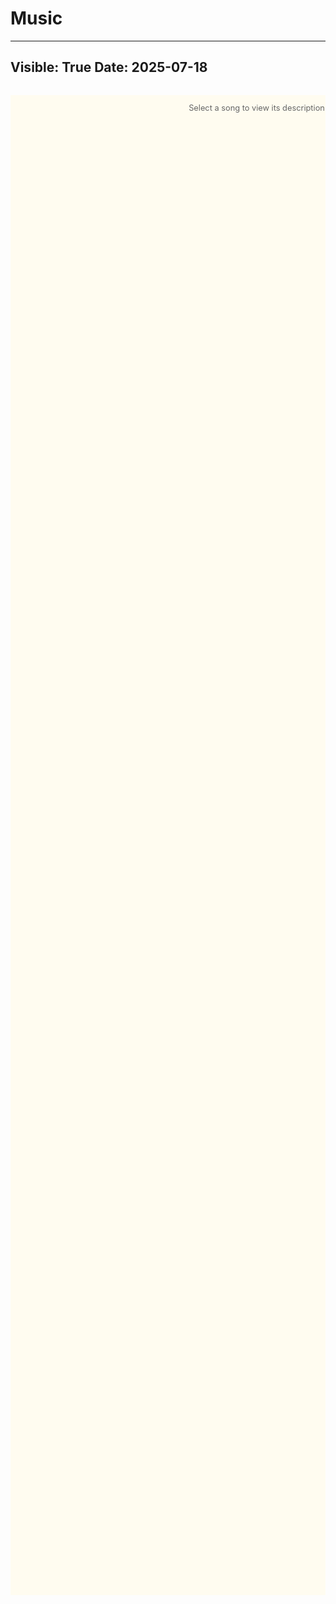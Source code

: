 # Music

---
Visible: True
Date: 2025-07-18
---

<!-- Mobile version -->
<div id="mobile-content" style="display: none;">
    <h1>Transluce</h1>
    <p>She only knows (starflyer 59)<br>
    jeans (2 hollis)<br>
    si tu m'aimes demain (lliona)<br></p>

    <h1>Boston</h1>

    <h2>May</h2>
    <p>smithereens (boyish)<br>
    rap snitch knishes (mf doom)<br></p>

    <h2>April</h2>
    <p>Want to love - just raw (aloboi)<br>
    i come with mud (men i trust)<br>
    flesh without blood (grimes)<br>
    glistening (flipturn)<br>
    夏夜最後的浪漫 (default)<br></p>

    <h1>MATS</h1>

    <h2>Feb, March</h2>
    <p>bamboleo (gipsy kings)<br>
    B.O.R (birth of rap) (lil b)<br>
    space boy (Manny laurenko, LUCKI)<br></p>

    <h2>Jan</h2>
    <p>L$D (A$AP rocky)<br>
    velvet ring (big thief)<br>
    wild blue (john mayer)<br>
    踊り子 (vaundy)<br></p>

    <h1>Sophomore Fall</h1>
    <p>ma meillure ennemie (stromae, pomme, Arcane)<br>
    west savannah (isaiah rashad, SZA)<br>
    (laufey)<br></p>

    <h1>Summer 2024</h1>

    <h2>July</h2>
    <p>no one noticed (the marias)<br>
    do ya think im sexy? (rod stewart)<br>
    casual (chappel roan)<br></p>

    <h2>June</h2>
    <p>unlock it (Abra, playboy carti, boys noize)<br>
    marked till death (meat computer)<br>
    i luv it (camila cabello, playboy carti)<br></p>

    <h2>May</h2>
    <p>end of the beginning (djo)<br>
    love lost (mac miller, the temper trap)<br>
    A$AP forever (feat. moby) (A$AP Rocky, moby)<br>
    everything is romantic (charlie xcx)<br></p>

    <h2>April</h2>
    <p>vete (kevin kaarl)<br>
    over the moon (the marias)<br></p>

    <h1>Freshman Spring (London)</h1>

    <h2>March, April</h2>
    <p>know my name (snow strippers)<br>
    you and i (lucidbeatz, emilia ali)<br>
    i like the way you kiss me (artemas)<br>
    oblivion (grimes)<br>
    kerosene (crystal castles)<br></p>

    <h2>April</h2>
    <p>intro (end of the world)<br></p>

    <h2>Jan, Feb</h2>
    <p>dolomeals (medhane)<br>
    johnny p's caddy (benny the butcher, J.cole)<br>
    daughters (john mayer)<br>
    sunrise (norah jones)<br></p>

    <h1>Freshman Fall</h1>

    <h2>December</h2>
    <p>godlight (noah kahan)<br>
    from eden (hozier)<br></p>

    <h2>Sept, Oct, Nov</h2>
    <p>organon (men i trust)<br>
    lifelong song (men i trust)<br>
    can you hear the music (ludwig goransson)<br>
    paris, texas (lana del rey, SYML)<br>
    west coast (lana del rey)<br>
    say yes to heaven (lana del rey)<br></p>

    <h1>Summer 2023</h1>
    <p>manana (tainy, young miko, the marias)<br>
    tommy hanks (jakey)<br></p>

    <h1>Senior Spring</h1>

    <h2>Part 2</h2>
    <p>i wonder (kanye west)<br>
    nonviolent communication (metro boomin)<br>
    flashing lights (kanye)<br></p>

    <h2>Part 1</h2>
    <p>you wouldn't know (zac crook)<br></p>

    <h1>Senior Winter</h1>
    <p>that nicotine (ava beathard)<br>
    superstar (boyish)<br>
    i got it (masho)<br></p>

    <h1>Summer 2022</h1>
    <p>uneasy (metronomy, spill tab)<br>
    temple of the dragon (adam brian paul)<br></p>

    <h1>Junior Year</h1>
    <p>lovely day (bill withers)<br>
    split (88rising, niki)<br></p>

    <h1>Summer 2021 (Lifeguarding)</h1>
    <p>beach bunny (cloud 9)<br>
    brazil (declan mckenna)<br>
    freaks (surf curse)<br>
    karma (sarah kinsley)<br></p>

    <h1>Late COVID</h1>
    <p>hip (Mamamoo)<br>
    bad girl (wooah)<br></p>

    <h1>Freshman Year</h1>
    <p>the louvre (lorde)<br>
    righteous (juice wrld)<br>
    ribs (lorde)<br>
    drunk (keshi)<br>
    skeletons (keshi)<br>
    lowkey (niki)<br></p>
</div>

<!-- Desktop version -->
<div id="desktop-content">
    <div id="music-container">
        <div id="song-list">
            <!-- Songs will be populated -->
        </div>
        <div id="description-panel">
            <div id="description-content">
                <p>Select a song to view its description</p>
            </div>
        </div>
    </div>
</div>

<style>
#music-container {
    display: flex;
    gap: 4rem;
    height: 60vh;
    margin: 2rem 0;
    font-family: Inter, -apple-system, BlinkMacSystemFont, 'Segoe UI', sans-serif;
}

#song-list {
    flex: 1;
    overflow: hidden;
    position: relative;
}

#description-panel {
    flex: 1;
    display: flex;
    align-items: center;
    justify-content: center;
    flex-direction: column;
}

#description-content {
    text-align: center;
    color: var(--text-muted, #666);
    flex: 1;
    display: flex;
    flex-direction: column;
    font-size: 0.8rem;
}

.song-item {
    padding: 0.5rem 0;
    cursor: pointer;
    transition: transform 0.5s ease;
}

.song-item:hover {
    transform: translateX(5px);
}


.song-name {
    color: var(--text-color, #100F0F);
    line-height: 1.4;
}

.artist {
    color: var(--text-muted, #666);
    font-size: 0.9em;
}

/* Mobile layout */
@media (max-width: 768px) {
    #music-container {
        flex-direction: column;
        height: 60vh    ;
    }
    
    #description-panel {
        order: -1;
        flex: 0 0 auto;
        margin-bottom: 1rem;

    }
    
    #song-list {
        flex: 1;
    }
}

/* Light mode colors */
#music-container {
    background-color: #FFFCF0;
    color: #100F0F;
}

.song-item.selected::before {
    color: #205EA6;
}

#description-content {
    color: #666;
}

.artist {
    color: #666;
}

.song-name {
    color: #100F0F;
}

/* Dark mode colors */
.dark-mode #music-container {
    background-color: #100F0F;
    color: #CECDC3;
}

.dark-mode .song-item.selected::before {
    color: #4385BE;
}

.dark-mode #description-content {
    color: #999;
}

.dark-mode .artist {
    color: #999;
}

.dark-mode .song-name {
    color: #CECDC3;
}
</style>

<script>
const songs = [
    // Summer 2025
    { period: "Summer 2025", title: "She only knows", artist: "starflyer 59", description: "" },
    { period: "Summer 2025", title: "jeans", artist: "2 hollis", description: "" },
    { period: "Summer 2025", title: "si tu m'aimes demain", artist: "lliona", description: "" },
    
    // Boston
    { period: "Boston", subPeriod: "May", title: "smithereens", artist: "boyish", description: "There was a week where this was literally the only song I listened to." },
    { period: "Boston", subPeriod: "May", title: "rap snitch knishes", artist: "mf doom", description: "" },
    { period: "Boston", subPeriod: "April", title: "i come with mud", artist: "men i trust", description: "" },
    { period: "Boston", subPeriod: "April", title: "flesh without blood", artist: "grimes", description: "" },
    { period: "Boston", subPeriod: "April", title: "glistening", artist: "flipturn", description: "" },
    { period: "Boston", subPeriod: "April", title: "夏夜最後的浪漫", artist: "default", description: "" },
    
    // MATS
    { period: "MATS", subPeriod: "Feb, March", title: "bamboleo", artist: "gipsy kings", description: "Not actually my most played gipsy kings song, but first one I saw on a Fire Force Tik Tok edit." },
    { period: "MATS", subPeriod: "Feb, March", title: "B.O.R (birth of rap)", artist: "lil b", description: "The first song on a Spotify daylist that I ended up saving in entirety." },
    { period: "MATS", subPeriod: "Feb, March", title: "space boy", artist: "Manny laurenko, LUCKI", description: "" },
    { period: "MATS", subPeriod: "Jan", title: "L$D", artist: "A$AP rocky", description: "" },
    { period: "MATS", subPeriod: "Jan", title: "velvet ring", artist: "big thief", description: "" },
    { period: "MATS", subPeriod: "Jan", title: "wild blue", artist: "john mayer", description: "Listening to this song brings back memories of the walk to Lighthaven -- at night, with Julian or Josh, or in the morning under the Berkeley sun." },
    { period: "MATS", subPeriod: "Jan", title: "踊り子", artist: "vaundy", description: "I think of Building C -- our little Neel scholar abode with its soft tofu lights and fuzzy carpet." },
    
    // Sophomore Fall
    { period: "Sophomore Fall", title: "ma meillure ennemie", artist: "stromae, pomme, Arcane", description: "I remember watching Arcane season 2 in Addison's apartment during Harvard/Yale with all my friends in town. Harris and Oliver were no life-ing poker, and Addison was trying to build hexbugs out of tooth brush heads." },
    { period: "Sophomore Fall", title: "west savannah", artist: "isaiah rashad, SZA", description: "" },
    { period: "Sophomore Fall", title: "", artist: "laufey", description: "Yay laufey!" },
    
    // Summer 2024
    { period: "Summer 2024", subPeriod: "July", title: "no one noticed", artist: "the marias", description: "" },
    { period: "Summer 2024", subPeriod: "July", title: "do ya think im sexy?", artist: "rod stewart", description: "Isabella introduced me to this song, her Dad loved it. She has a wonderful taste in music. Some blend of the Beatles and the worst bay area rap you've ever heard." },
    { period: "Summer 2024", subPeriod: "July", title: "casual", artist: "chappel roan", description: "" },
    { period: "Summer 2024", subPeriod: "June", title: "unlock it", artist: "Abra, playboy carti, boys noize", description: "I think of the walk from my apartment to 177 Huntington. The little park on the corner by Bluemoon Smoke Shop, filled with stinky summer geese." },
    { period: "Summer 2024", subPeriod: "June", title: "marked till death", artist: "meat computer", description: "There's a line in this song, 'you ever pooped your pants?' that Oliver found hilarious. He put it into a playlist when he was dating Skylar." },
    { period: "Summer 2024", subPeriod: "June", title: "i luv it", artist: "camila cabello, playboy carti", description: "" },
    { period: "Summer 2024", subPeriod: "May", title: "end of the beginning", artist: "djo", description: "" },
    { period: "Summer 2024", subPeriod: "May", title: "love lost", artist: "mac miller, the temper trap", description: "Blue bike rides across the bridge on Mass ave." },
    { period: "Summer 2024", subPeriod: "May", title: "A$AP forever (feat. moby)", artist: "A$AP Rocky, moby", description: "Isabella put me on A$AP." },
    { period: "Summer 2024", subPeriod: "May", title: "everything is romantic", artist: "charlie xcx", description: "" },
    { period: "Summer 2024", subPeriod: "April", title: "vete", artist: "kevin kaarl", description: "" },
    { period: "Summer 2024", subPeriod: "April", title: "over the moon", artist: "the marias", description: "" },
    
    // Freshman Spring (London)
    { period: "Freshman Spring (London)", subPeriod: "March, April", title: "know my name", artist: "snow strippers", description: "Blasting this in my suite, door open, working on some random paper with Josh Clymer. And also trying to solve intervening on intermediate states with NNsight. Avi loved Snow Strippers." },
    { period: "Freshman Spring (London)", subPeriod: "March, April", title: "you and i", artist: "lucidbeatz, emilia ali", description: "" },
    { period: "Freshman Spring (London)", subPeriod: "March, April", title: "i like the way you kiss me", artist: "artemas", description: "Song of the times. Ananya loved this one too." },
    { period: "Freshman Spring (London)", subPeriod: "March, April", title: "oblivion", artist: "grimes", description: "" },
    { period: "Freshman Spring (London)", subPeriod: "March, April", title: "kerosene", artist: "crystal castles", description: "The gym on the first floor of Chapter Spitalfelds." },
    { period: "Freshman Spring (London)", subPeriod: "April", title: "intro", artist: "end of the world", description: "" },
    { period: "Freshman Spring (London)", subPeriod: "Jan, Feb", title: "dolomeals", artist: "medhane", description: "The walk to St. Catherine's Docks, on the one or two days that semester where I actually went to school." },
    { period: "Freshman Spring (London)", subPeriod: "Jan, Feb", title: "johnny p's caddy", artist: "benny the butcher, J.cole", description: "" },
    { period: "Freshman Spring (London)", subPeriod: "Jan, Feb", title: "daughters", artist: "john mayer", description: "" },
    { period: "Freshman Spring (London)", subPeriod: "Jan, Feb", title: "sunrise", artist: "norah jones", description: "" },
    
    // Freshman Fall
    { period: "Freshman Fall", subPeriod: "December", title: "godlight", artist: "noah kahan", description: "" },
    { period: "Freshman Fall", subPeriod: "December", title: "from eden", artist: "hozier", description: "" },
    { period: "Freshman Fall", subPeriod: "Sept, Oct, Nov", title: "organon", artist: "men i trust", description: "I played this in the Cass/Jiji/Paige's dorm sometimes, staring at the orange glow cast by the sunset lamp." },
    { period: "Freshman Fall", subPeriod: "Sept, Oct, Nov", title: "lifelong song", artist: "men i trust", description: "I remember the Fall rains in Boston, the nipping cold as it settled into Winter. I was alone a lot this semester -- this song reminds me of the tunnel connector by Curry." },
    { period: "Freshman Fall", subPeriod: "Sept, Oct, Nov", title: "can you hear the music", artist: "ludwig goransson", description: "" },
    { period: "Freshman Fall", subPeriod: "Sept, Oct, Nov", title: "paris, texas", artist: "lana del rey, SYML", description: "" },
    { period: "Freshman Fall", subPeriod: "Sept, Oct, Nov", title: "west coast", artist: "lana del rey", description: "I remember listening to this on a Southwest flight. It felt stale, weird, but I listened to it anyhow." },
    { period: "Freshman Fall", subPeriod: "Sept, Oct, Nov", title: "say yes to heaven", artist: "lana del rey", description: "" },
    
    // Summer 2023
    { period: "Summer 2023", title: "manana", artist: "tainy, young miko, the marias", description: "" },
    { period: "Summer 2023", title: "tommy hanks", artist: "jakey", description: "This was a weird period in my life. I wasn't very happy that summer." },
    
    // Senior Spring
    { period: "Senior Spring", subPeriod: "Part 2", title: "i wonder", artist: "kanye west", description: "I blasted kanye in the car a bunch second semester. Right around college app release date, I listened to a lot of Graduation in particular." },
    { period: "Senior Spring", subPeriod: "Part 2", title: "nonviolent communication", artist: "metro boomin", description: "" },
    { period: "Senior Spring", subPeriod: "Part 2", title: "flashing lights", artist: "kanye", description: "" },
    { period: "Senior Spring", subPeriod: "Part 1", title: "you wouldn't know", artist: "zac crook", description: "" },
    
    // Senior Winter
    { period: "Senior Winter", title: "that nicotine", artist: "ava beathard", description: "" },
    { period: "Senior Winter", title: "superstar", artist: "boyish", description: "" },
    { period: "Senior Winter", title: "i got it", artist: "masho", description: "" },
    
    // Summer 2022
    { period: "Summer 2022", title: "uneasy", artist: "metronomy, spill tab", description: "" },
    { period: "Summer 2022", title: "temple of the dragon", artist: "adam brian paul", description: "" },
    
    // Junior Year
    { period: "Junior Year", title: "lovely day", artist: "bill withers", description: "Mrs. Johnson-West played this song for our history class." },
    { period: "Junior Year", title: "split", artist: "88rising, niki", description: "" },
    
    // Summer 2021 (Lifeguarding)
    { period: "Summer 2021 (Lifeguarding)", title: "beach bunny", artist: "cloud 9", description: "The drive in my Subaru outback to the Bellaire Rec Center." },
    { period: "Summer 2021 (Lifeguarding)", title: "brazil", artist: "declan mckenna", description: "" },
    { period: "Summer 2021 (Lifeguarding)", title: "freaks", artist: "surf curse", description: "" },
    { period: "Summer 2021 (Lifeguarding)", title: "karma", artist: "sarah kinsley", description: "I swam a lot that summer with the Coogs -- we practiced in a weird, really sunny outdoor location." },
    
    // Late COVID
    { period: "Late COVID", title: "hip", artist: "Mamamoo", description: "" },
    { period: "Late COVID", title: "bad girl", artist: "wooah", description: "" },
    
    // Freshman Year
    { period: "Freshman Year", title: "the louvre", artist: "lorde", description: "" },
    { period: "Freshman Year", title: "righteous", artist: "juice wrld", description: "" },
    { period: "Freshman Year", title: "ribs", artist: "lorde", description: "This was Ananya's favorite Lorde song." },
    { period: "Freshman Year", title: "drunk", artist: "keshi", description: "" },
    { period: "Freshman Year", title: "skeletons", artist: "keshi", description: "" },
    { period: "Freshman Year", title: "lowkey", artist: "niki", description: "I was sad a lot during freshman/sophomore year." }
];

let currentIndex = 0;
let songElements = [];
let scrollAccumulator = 0;
let scrollThreshold = 25;
let touchScrollThreshold = 25;
let touchStartY = 0;

function renderSongs() {
    const songList = document.getElementById('song-list');
    songList.innerHTML = '';
    songElements = [];
    
    updateVisibleSongs();
    
    // Select first song by default
    selectSong(0);
}

function updateVisibleSongs() {
    const songList = document.getElementById('song-list');
    const visibleCount = Math.min(15, songs.length);
    
    // Clear existing content
    songList.innerHTML = '';
    
    // Calculate the range of songs to display - selected song at top
    const startIndex = currentIndex;
    const endIndex = Math.min(startIndex + visibleCount, songs.length);
    
    // Add songs in the visible range
    for (let i = startIndex; i < endIndex; i++) {
        const song = songs[i];
        
        const songItem = document.createElement('div');
        songItem.className = 'song-item';
        songItem.setAttribute('data-index', i);
        
        if (i === currentIndex) {
            songItem.classList.add('selected');
        }
        
        const songName = document.createElement('div');
        songName.className = 'song-name';
        const prefix = (i === currentIndex) ? '> ' : '';
        songName.textContent = prefix + (song.title || '(untitled)');
        
        const artist = document.createElement('div');
        artist.className = 'artist';
        artist.textContent = `(${song.artist})`;
        
        songItem.appendChild(songName);
        songItem.appendChild(artist);
        
        songItem.addEventListener('click', () => {
            selectSong(i);
        });
        
        songList.appendChild(songItem);
    }
    
    // If we're near the end and don't have enough songs, add songs from the beginning
    if (endIndex - startIndex < visibleCount) {
        const remaining = visibleCount - (endIndex - startIndex);
        for (let i = 0; i < remaining && i < songs.length; i++) {
            const song = songs[i];
            
            const songItem = document.createElement('div');
            songItem.className = 'song-item';
            songItem.setAttribute('data-index', i);
            
            if (i === currentIndex) {
                songItem.classList.add('selected');
            }
            
            const songName = document.createElement('div');
            songName.className = 'song-name';
            const prefix = (i === currentIndex) ? '> ' : '';
            songName.textContent = prefix + (song.title || '(untitled)');
            
            const artist = document.createElement('div');
            artist.className = 'artist';
            artist.textContent = `(${song.artist})`;
            
            songItem.appendChild(songName);
            songItem.appendChild(artist);
            
            songItem.addEventListener('click', () => {
                selectSong(i);
            });
            
            songList.appendChild(songItem);
        }
    }
}

function selectSong(index) {
    currentIndex = index;
    
    // Update description
    updateDescription(songs[index]);
    
    // Re-render with selected song at top
    updateVisibleSongs();
}

function updateDescription(song) {
    const descriptionContent = document.getElementById('description-content');
    const periodInfo = song.subPeriod ? `${song.period} - ${song.subPeriod}` : song.period;
    
    if (song.description) {
        descriptionContent.innerHTML = `
            <div style="margin-bottom: 1rem; font-size: 0.7rem; opacity: 0.7;">${currentIndex + 1}/${songs.length}</div>
            <div style="margin-bottom: 1rem;">${song.description}</div>
            <div style="font-style: italic;">${periodInfo}</div>
        `;
    } else {
        descriptionContent.innerHTML = `
            <div style="margin-bottom: 1rem; font-size: 0.7rem; opacity: 0.7;">${currentIndex + 1}/${songs.length}</div>
            <div style="margin-bottom: 1rem; font-style: italic;">No description available</div>
            <div style="font-style: italic;">${periodInfo}</div>
        `;
    }
}


function navigateUp() {
    if (currentIndex > 0) {
        selectSong(currentIndex - 1);
    } else {
        // Wrap to last song
        selectSong(songs.length - 1);
    }
}

function navigateDown() {
    if (currentIndex < songs.length - 1) {
        selectSong(currentIndex + 1);
    } else {
        // Wrap to first song
        selectSong(0);
    }
}

// Keyboard navigation
document.addEventListener('keydown', (e) => {
    // Only handle arrow keys when the music container is in view
    const musicContainer = document.getElementById('music-container');
    const rect = musicContainer.getBoundingClientRect();
    const isInView = rect.top >= 0 && rect.bottom <= window.innerHeight;
    
    if (isInView || document.activeElement.closest('#music-container')) {
        if (e.key === 'ArrowUp') {
            e.preventDefault();
            navigateUp();
        } else if (e.key === 'ArrowDown') {
            e.preventDefault();
            navigateDown();
        }
    }
});

// Mobile detection function
function isMobile() {
    return window.innerWidth <= 768 || /Android|webOS|iPhone|iPad|iPod|BlackBerry|IEMobile|Opera Mini/i.test(navigator.userAgent);
}

// Initialize content based on device type
function initializeContent() {
    const mobileContent = document.getElementById('mobile-content');
    const desktopContent = document.getElementById('desktop-content');
    
    if (isMobile()) {
        // Show mobile content, hide desktop
        mobileContent.style.display = 'block';
        desktopContent.style.display = 'none';
    } else {
        // Show desktop content, hide mobile
        mobileContent.style.display = 'none';
        desktopContent.style.display = 'block';
        
        // Initialize the interactive music player for desktop
        initializeMusicPlayer();
    }
}

// Initialize when page loads
function initializeMusicPlayer() {
    renderSongs();
    
    // Mouse wheel/trackpad scroll navigation with accumulation (anywhere on screen)
    document.addEventListener('wheel', (e) => {
        // Only handle scroll if music container is visible
        const musicContainer = document.getElementById('music-container');
        const rect = musicContainer.getBoundingClientRect();
        const isInView = rect.top < window.innerHeight && rect.bottom > 0;
        
        if (!isInView) return;
        
        e.preventDefault();
        
        scrollAccumulator += Math.abs(e.deltaY);
        
        if (scrollAccumulator >= scrollThreshold) {
            scrollAccumulator = 0;
            
            if (e.deltaY > 0) {
                // Scroll down - next song
                navigateDown();
            } else {
                // Scroll up - previous song
                navigateUp();
            }
        }
    });

    // Touch events for mobile
    document.addEventListener('touchstart', (e) => {
        const musicContainer = document.getElementById('music-container');
        const rect = musicContainer.getBoundingClientRect();
        const isInView = rect.top < window.innerHeight && rect.bottom > 0;
        
        if (isInView) {
            touchStartY = e.touches[0].clientY;
        }
    });

    document.addEventListener('touchmove', (e) => {
        const musicContainer = document.getElementById('music-container');
        const rect = musicContainer.getBoundingClientRect();
        const isInView = rect.top < window.innerHeight && rect.bottom > 0;
        
        if (!isInView) return;
        
        const touchY = e.touches[0].clientY;
        const deltaY = touchStartY - touchY;
        
        if (Math.abs(deltaY) > touchScrollThreshold) { // Threshold for touch swipe
            e.preventDefault();
            
            if (deltaY > 0) {
                // Swipe up - next song
                navigateDown();
            } else {
                // Swipe down - previous song
                navigateUp();
            }
            
            touchStartY = touchY; // Reset for continuous swiping
        }
    });
}

// Initialize based on DOM state
if (document.readyState === 'loading') {
    document.addEventListener('DOMContentLoaded', initializeContent);
} else {
    initializeContent();
}

// Handle window resize to switch between mobile and desktop content
window.addEventListener('resize', () => {
    initializeContent();
});
</script>